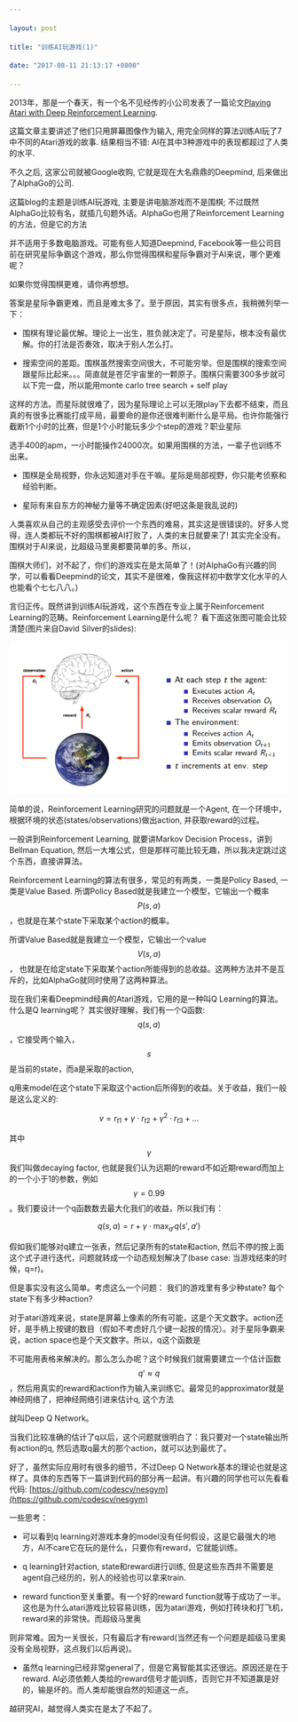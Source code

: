 ```yaml
---

layout: post

title: "训练AI玩游戏(1)"

date: "2017-08-11 21:13:17 +0800"

---
```




2013年，那是一个春天，有一个名不见经传的小公司发表了一篇论文[Playing Atari with Deep Reinforcement Learning](http://arxiv.org/abs/1312.5602).

这篇文章主要讲述了他们只用屏幕图像作为输入, 用完全同样的算法训练AI玩了7中不同的Atari游戏的故事. 结果相当不错: AI在其中3种游戏中的表现都超过了人类的水平.

不久之后, 这家公司就被Google收购, 它就是现在大名鼎鼎的Deepmind, 后来做出了AlphaGo的公司.



这篇blog的主题是训练AI玩游戏, 主要是讲电脑游戏而不是围棋; 不过既然AlphaGo比较有名，就插几句题外话。AlphaGo也用了Reinforcement Learning的方法，但是它的方法

并不适用于多数电脑游戏。可能有些人知道Deepmind, Facebook等一些公司目前在研究星际争霸这个游戏，那么你觉得围棋和星际争霸对于AI来说，哪个更难呢？



如果你觉得围棋更难，请你再想想。



答案是星际争霸更难，而且是难太多了。至于原因，其实有很多点，我稍微列举一下：



- 围棋有理论最优解。理论上一出生，胜负就决定了。可是星际，根本没有最优解。你的打法是否奏效，取决于别人怎么打。

- 搜索空间的差距。围棋虽然搜索空间很大，不可能穷举。但是围棋的搜索空间跟星际比起来。。。简直就是苍茫宇宙里的一颗原子。围棋只需要300多步就可以下完一盘，所以能用monte carlo tree search + self play

这样的方法。而星际就很难了，因为星际理论上可以无限play下去都不结束，而且真的有很多比赛能打成平局，最要命的是你还很难判断什么是平局。也许你能强行截断1个小时的比赛，但是1个小时能玩多少个step的游戏？职业星际

选手400的apm，一小时能操作24000次。如果用围棋的方法，一辈子也训练不出来。

- 围棋是全局视野，你永远知道对手在干嘛。星际是局部视野，你只能考侦察和经验判断。

- 星际有来自东方的神秘力量等不确定因素(好吧这条是我乱说的)



人类喜欢从自己的主观感受去评价一个东西的难易，其实这是很错误的。好多人觉得，连人类都玩不好的围棋都被AI打败了，人类的末日就要来了! 其实完全没有。围棋对于AI来说，比超级马里奥都要简单的多。所以，

围棋大师们，对不起了，你们的游戏实在是太简单了！(对AlphaGo有兴趣的同学，可以看看Deepmind的论文，其实不是很难，像我这样初中数学文化水平的人也能看个七七八八。)



言归正传。既然讲到训练AI玩游戏，这个东西在专业上属于Reinforcement Learning的范畴。Reinforcement Learning是什么呢？ 看下面这张图可能会比较清楚(图片来自David Silver的slides):



![reinforcement learning](reinforcement_learning.png)



简单的说，Reinforcement Learning研究的问题就是一个Agent, 在一个环境中，根据环境的状态(states/observations)做出action, 并获取reward的过程。



一般讲到Reinforcement Learning, 就要讲Markov Decision Process，讲到Bellman Equation, 然后一大堆公式，但是那样可能比较无趣，所以我决定跳过这个东西，直接讲算法。



Reinforcement Learning的算法有很多，常见的有两类，一类是Policy Based, 一类是Value Based. 所谓Policy Based就是我建立一个模型，它输出一个概率$$P(s, a)$$，也就是在某个state下采取某个action的概率。

所谓Value Based就是我建立一个模型，它输出一个value $$V(s, a)$$， 也就是在给定state下采取某个action所能得到的总收益。这两种方法并不是互斥的，比如AlphaGo就同时使用了这两种算法。



现在我们来看Deepmind经典的Atari游戏，它用的是一种叫Q Learning的算法。什么是Q learning呢？ 其实很好理解，我们有一个Q函数:$$q(s, a)$$，它接受两个输入，$$s$$是当前的state，而a是采取的action,

q用来model在这个state下采取这个action后所得到的收益。关于收益，我们一般是这么定义的:



$$v = r_{t1} + \gamma \cdot r_{t2} + \gamma ^ 2 \cdot r_{t3} + ...$$



其中$$\gamma$$我们叫做decaying factor, 也就是我们认为远期的reward不如近期reward而加上的一个小于1的参数，例如$$\gamma = 0.99$$。我们要设计一个q函数数去最大化我们的收益，所以我们有：



$$ q(s, a) = r + \gamma \cdot \max_{a'}{q(s', a')} $$



假如我们能够对q建立一张表，然后记录所有的state和action, 然后不停的按上面这个式子进行迭代，问题就转成一个动态规划解决了(base case: 当游戏结束的时候，q=r)。



但是事实没有这么简单。考虑这么一个问题： 我们的游戏里有多少种state? 每个state下有多少种action?



对于atari游戏来说，state是屏幕上像素的所有可能，这是个天文数字。action还好，是手柄上按键的数目（假如不考虑好几个键一起按的情况）。对于星际争霸来说，action space也是个天文数字。所以，q这个函数是

不可能用表格来解决的。那么怎么办呢？这个时候我们就需要建立一个估计函数$$q' \approx q$$，然后用真实的reward和action作为输入来训练它。最常见的approximator就是神经网络了，把神经网络引进来估计q, 这个方法

就叫Deep Q Network。



当我们比较准确的估计了q以后，这个问题就很明白了：我只要对一个state输出所有action的q, 然后选取q最大的那个action，就可以达到最优了。



好了，虽然实际应用时有很多的细节，不过Deep Q Network基本的理论也就是这样了。具体的东西等下一篇讲到代码的部分再一起讲。有兴趣的同学也可以先看看代码: [https://github.com/codescv/nesgym](https://github.com/codescv/nesgym)



一些思考：

- 可以看到q learning对游戏本身的model没有任何假设，这是它最强大的地方，AI不care它在玩的是什么，只要你有reward，它就能训练。

- q learning针对action, state和reward进行训练, 但是这些东西并不需要是agent自己经历的，别人的经验也可以拿来train.

- reward function至关重要。有一个好的reward function就等于成功了一半。这也是为什么atari游戏比较容易训练，因为atari游戏，例如打砖块和打飞机，reward来的非常快。而超级马里奥

则非常难。因为一关很长，只有最后才有reward(当然还有一个问题是超级马里奥没有全局视野，这点我们以后再说)。

- 虽然q learning已经非常general了，但是它离智能其实还很远。原因还是在于reward. AI必须依赖人类给的reward信号才能训练，否则它并不知道赢是好的，输是坏的。而人类却能很自然的知道这一点。

越研究AI，越觉得人类实在是太了不起了。
